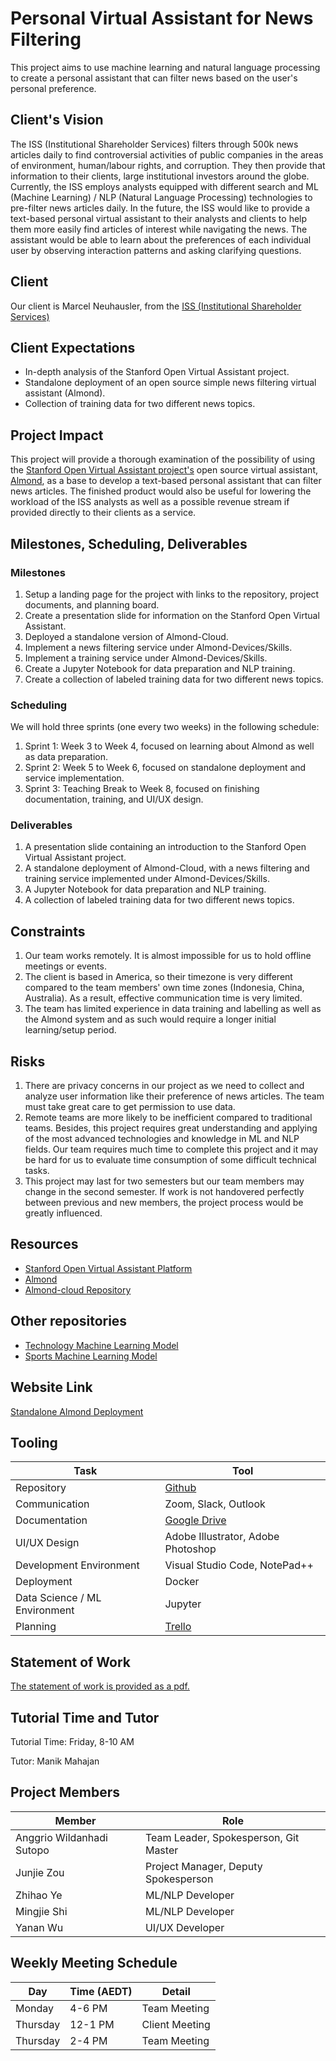 # Personal Virtual Assistant for News Filtering
This project aims to use machine learning and natural language processing to create a personal assistant that can filter news based on the user's personal preference.

## Client's Vision
The ISS (Institutional Shareholder Services) filters through 500k news articles daily to find controversial activities of public companies in the areas of environment, human/labour rights, and corruption. They then provide that information to their clients, large institutional investors around the globe. Currently, the ISS employs analysts equipped with different search and ML (Machine Learning) / NLP (Natural Language Processing) technologies to pre-filter news articles daily. In the future, the ISS would like to provide a text-based personal virtual assistant to their analysts and clients to help them more easily find articles of interest while navigating the news. The assistant would be able to learn about the preferences of each individual user by observing interaction patterns and asking clarifying questions.

## Client
Our client is Marcel Neuhausler, from the
[ISS (Institutional Shareholder Services)](https://www.issgovernance.com/)

## Client Expectations
- In-depth analysis of the Stanford Open Virtual Assistant project.
- Standalone deployment of an open source simple news filtering virtual assistant (Almond).
- Collection of training data for two different news topics.

## Project Impact
This project will provide a thorough examination of the possibility of using the [Stanford Open Virtual Assistant project's](https://oval.cs.stanford.edu/) open source virtual assistant, [Almond](https://almond.stanford.edu/), as a base to develop a  text-based personal assistant that can filter news articles. The finished product would also be useful for lowering the workload of the ISS analysts as well as a possible revenue stream if provided directly to their clients as a service.

## Milestones, Scheduling, Deliverables
### Milestones
1. Setup a landing page for the project with links to the repository, project documents, and planning board.
2. Create a presentation slide for information on the Stanford Open Virtual Assistant.
3. Deployed a standalone version of Almond-Cloud.
4. Implement a news filtering service under Almond-Devices/Skills.
5. Implement a training service under Almond-Devices/Skills.
6. Create a Jupyter Notebook for data preparation and NLP training.
7. Create a collection of labeled training data for two different news topics.

### Scheduling
We will hold three sprints (one every two weeks) in the following schedule:
1. Sprint 1: Week 3 to Week 4, focused on learning about Almond as well as data preparation.
2. Sprint 2: Week 5 to Week 6, focused on standalone deployment and service implementation.
3. Sprint 3: Teaching Break to Week 8, focused on finishing documentation, training, and UI/UX design.


### Deliverables
1. A presentation slide containing an introduction to the Stanford Open Virtual Assistant project.
2. A standalone deployment of Almond-Cloud, with a news filtering and training service implemented under Almond-Devices/Skills.
3. A Jupyter Notebook for data preparation and NLP training.
4. A collection of labeled training data for two different news topics.

## Constraints
1. Our team works remotely. It is almost impossible for us to hold offline meetings or events.
2. The client is based in America, so their timezone is very different compared to the team members' own time zones (Indonesia, China, Australia). As a result, effective communication time is very limited.
3. The team has limited experience in data training and labelling as well as the Almond system and as such would require a longer initial learning/setup period.


## Risks
1. There are privacy concerns in our project as we need to collect and analyze user information like their preference of news articles. The team must take great care to get permission to use data. 
2. Remote teams are more likely to be inefficient compared to traditional teams. Besides, this project requires great understanding and applying of the most advanced technologies and knowledge in ML and NLP fields. Our team requires much time to complete this project and it may be hard for us to evaluate time consumption of some difficult technical tasks.
3. This project may last for two semesters but our team members may change in the second semester. If work is not handovered perfectly between previous and new members, the project process would be greatly influenced.

## Resources
- [Stanford Open Virtual Assistant Platform](https://oval.cs.stanford.edu/)
- [Almond](https://almond.stanford.edu/)
- [Almond-cloud Repository](https://github.com/stanford-oval/almond-cloud)

## Other repositories
- [Technology Machine Learning Model](https://github.com/TechLauncher-its-personal/tech-topic-model)
- [Sports Machine Learning Model](https://github.com/TechLauncher-its-personal/sports-topic-model)

## Website Link
[Standalone Almond Deployment](http://temp.xhlife.com.au/)

## Tooling
Task | Tool
-----------|-------
Repository | [Github](https://github.com/TechLauncher-its-personal/Personal-Virtual-Assistant-for-News-Filtering)
Communication | Zoom, Slack, Outlook
Documentation | [Google Drive](https://drive.google.com/drive/folders/1ZKMCHTSK-XWvk-Dr2QA7UVDye39tRWGh)
UI/UX Design | Adobe Illustrator, Adobe Photoshop
Development Environment | Visual Studio Code, NotePad++
Deployment | Docker
Data Science / ML Environment | Jupyter
Planning | [Trello](https://trello.com/b/SmIMQxOa/its-personal)

## Statement of Work
[The statement of work is provided as a pdf.](https://drive.google.com/file/d/1JNqibPjaK--HdEf1ZZ0-wiybrKU3Hl51/view?usp=sharing)

## Tutorial Time and Tutor
Tutorial Time: Friday, 8-10 AM

Tutor: Manik Mahajan

## Project Members
Member | Role
-------|-----
Anggrio Wildanhadi Sutopo | Team Leader, Spokesperson, Git Master
Junjie Zou | Project Manager, Deputy Spokesperson
Zhihao Ye | ML/NLP Developer
Mingjie Shi | ML/NLP Developer
Yanan Wu | UI/UX Developer

## Weekly Meeting Schedule
Day | Time (AEDT) | Detail
----|------|-------
Monday | 4-6 PM | Team Meeting
Thursday | 12-1 PM | Client Meeting
Thursday | 2-4 PM | Team Meeting